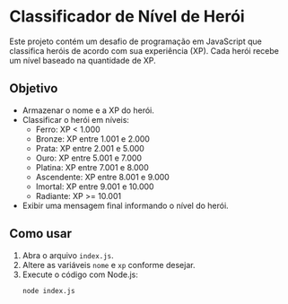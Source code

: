 # Classificador de Nível de Herói

Este projeto contém um desafio de programação em JavaScript que classifica heróis de acordo com sua experiência (XP). Cada herói recebe um nível baseado na quantidade de XP.

## Objetivo

- Armazenar o nome e a XP do herói.
- Classificar o herói em níveis:
  - Ferro: XP < 1.000
  - Bronze: XP entre 1.001 e 2.000
  - Prata: XP entre 2.001 e 5.000
  - Ouro: XP entre 5.001 e 7.000
  - Platina: XP entre 7.001 e 8.000
  - Ascendente: XP entre 8.001 e 9.000
  - Imortal: XP entre 9.001 e 10.000
  - Radiante: XP >= 10.001
- Exibir uma mensagem final informando o nível do herói.

## Como usar

1. Abra o arquivo `index.js`.
2. Altere as variáveis `nome` e `xp` conforme desejar.
3. Execute o código com Node.js:
   ```bash
   node index.js
